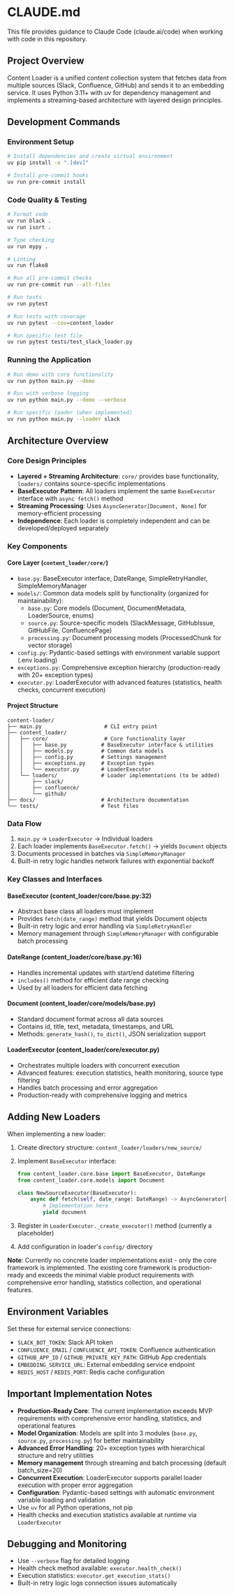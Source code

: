 # CLAUDE.md

This file provides guidance to Claude Code (claude.ai/code) when working with code in this repository.

## Project Overview

Content Loader is a unified content collection system that fetches data from multiple sources (Slack, Confluence, GitHub) and sends it to an embedding service. It uses Python 3.11+ with uv for dependency management and implements a streaming-based architecture with layered design principles.

## Development Commands

### Environment Setup

```bash
# Install dependencies and create virtual environment
uv pip install -e ".[dev]"

# Install pre-commit hooks
uv run pre-commit install
```

### Code Quality & Testing

```bash
# Format code
uv run black .
uv run isort .

# Type checking
uv run mypy .

# Linting
uv run flake8

# Run all pre-commit checks
uv run pre-commit run --all-files

# Run tests
uv run pytest

# Run tests with coverage
uv run pytest --cov=content_loader

# Run specific test file
uv run pytest tests/test_slack_loader.py
```

### Running the Application

```bash
# Run demo with core functionality
uv run python main.py --demo

# Run with verbose logging
uv run python main.py --demo --verbose

# Run specific loader (when implemented)
uv run python main.py --loader slack
```

## Architecture Overview

### Core Design Principles

- **Layered + Streaming Architecture**: `core/` provides base functionality, `loaders/` contains source-specific implementations
- **BaseExecutor Pattern**: All loaders implement the same `BaseExecutor` interface with `async fetch()` method
- **Streaming Processing**: Uses `AsyncGenerator[Document, None]` for memory-efficient processing
- **Independence**: Each loader is completely independent and can be developed/deployed separately

### Key Components

#### Core Layer (`content_loader/core/`)

- `base.py`: BaseExecutor interface, DateRange, SimpleRetryHandler, SimpleMemoryManager
- `models/`: Common data models split by functionality (organized for maintainability):
  - `base.py`: Core models (Document, DocumentMetadata, LoaderSource, enums)
  - `source.py`: Source-specific models (SlackMessage, GitHubIssue, GitHubFile, ConfluencePage)
  - `processing.py`: Document processing models (ProcessedChunk for vector storage)
- `config.py`: Pydantic-based settings with environment variable support (.env loading)
- `exceptions.py`: Comprehensive exception hierarchy (production-ready with 20+ exception types)
- `executor.py`: LoaderExecutor with advanced features (statistics, health checks, concurrent execution)

#### Project Structure

```
content-loader/
├── main.py                    # CLI entry point
├── content_loader/
│   ├── core/                  # Core functionality layer
│   │   ├── base.py           # BaseExecutor interface & utilities
│   │   ├── models.py         # Common data models
│   │   ├── config.py         # Settings management
│   │   ├── exceptions.py     # Exception types
│   │   └── executor.py       # LoaderExecutor
│   └── loaders/              # Loader implementations (to be added)
│       ├── slack/
│       ├── confluence/
│       └── github/
├── docs/                     # Architecture documentation
└── tests/                    # Test files
```

### Data Flow

1. `main.py` → `LoaderExecutor` → Individual loaders
2. Each loader implements `BaseExecutor.fetch()` → yields `Document` objects
3. Documents processed in batches via `SimpleMemoryManager`
4. Built-in retry logic handles network failures with exponential backoff

### Key Classes and Interfaces

#### BaseExecutor (content_loader/core/base.py:32)

- Abstract base class all loaders must implement
- Provides `fetch(date_range)` method that yields Document objects
- Built-in retry logic and error handling via `SimpleRetryHandler`
- Memory management through `SimpleMemoryManager` with configurable batch processing

#### DateRange (content_loader/core/base.py:16)

- Handles incremental updates with start/end datetime filtering
- `includes()` method for efficient date range checking
- Used by all loaders for efficient data fetching

#### Document (content_loader/core/models/base.py)

- Standard document format across all data sources
- Contains id, title, text, metadata, timestamps, and URL
- Methods: `generate_hash()`, `to_dict()`, JSON serialization support

#### LoaderExecutor (content_loader/core/executor.py)

- Orchestrates multiple loaders with concurrent execution
- Advanced features: execution statistics, health monitoring, source type filtering
- Handles batch processing and error aggregation
- Production-ready with comprehensive logging and metrics

## Adding New Loaders

When implementing a new loader:

1. Create directory structure: `content_loader/loaders/new_source/`
2. Implement `BaseExecutor` interface:

   ```python
   from content_loader.core.base import BaseExecutor, DateRange
   from content_loader.core.models import Document

   class NewSourceExecutor(BaseExecutor):
       async def fetch(self, date_range: DateRange) -> AsyncGenerator[Document, None]:
           # Implementation here
           yield document
   ```

3. Register in `LoaderExecutor._create_executor()` method (currently a placeholder)
4. Add configuration in loader's `config/` directory

**Note**: Currently no concrete loader implementations exist - only the core framework is implemented. The existing core framework is production-ready and exceeds the minimal viable product requirements with comprehensive error handling, statistics collection, and operational features.

## Environment Variables

Set these for external service connections:

- `SLACK_BOT_TOKEN`: Slack API token
- `CONFLUENCE_EMAIL` / `CONFLUENCE_API_TOKEN`: Confluence authentication
- `GITHUB_APP_ID` / `GITHUB_PRIVATE_KEY_PATH`: GitHub App credentials
- `EMBEDDING_SERVICE_URL`: External embedding service endpoint
- `REDIS_HOST` / `REDIS_PORT`: Redis cache configuration

## Important Implementation Notes

- **Production-Ready Core**: The current implementation exceeds MVP requirements with comprehensive error handling, statistics, and operational features
- **Model Organization**: Models are split into 3 modules (`base.py`, `source.py`, `processing.py`) for better maintainability
- **Advanced Error Handling**: 20+ exception types with hierarchical structure and retry utilities
- **Memory management** through streaming and batch processing (default batch_size=20)
- **Concurrent Execution**: LoaderExecutor supports parallel loader execution with proper error aggregation
- **Configuration**: Pydantic-based settings with automatic environment variable loading and validation
- Use `uv` for all Python operations, not pip
- Health checks and execution statistics available at runtime via `LoaderExecutor`

## Debugging and Monitoring

- Use `--verbose` flag for detailed logging
- Health check method available: `executor.health_check()`
- Execution statistics: `executor.get_execution_stats()`
- Built-in retry logic logs connection issues automatically

